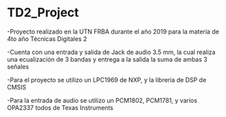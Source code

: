 # TD2_Project
-Proyecto realizado en la UTN FRBA durante el año 2019 para la materia de 4to año Técnicas Digitales 2

-Cuenta con una entrada y salida de Jack de audio 3.5 mm, la cual realiza una ecualización de 3 bandas y entrega a la salida la suma de ambas 3 señales

-Para el proyecto se utilizo un LPC1969 de NXP, y la libreria de DSP de CMSIS

-Para la entrada de audio se utilizo un PCM1802, PCM1781, y varios OPA2337 todos de Texas Instruments
